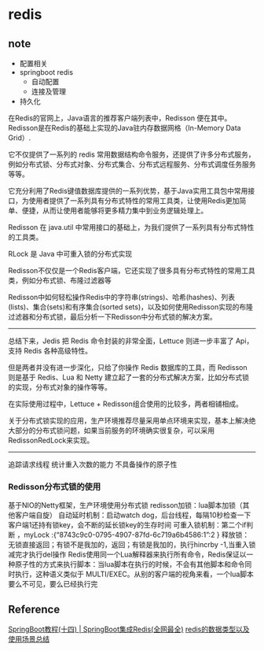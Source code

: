 # redis

## note

- 配置相关
- springboot redis
    - 自动配置
    - 连接及管理
- 持久化



在Redis的官网上，Java语言的推荐客户端列表中，Redisson 便在其中。
Redisson是在Redis的基础上实现的Java驻内存数据网格（In-Memory Data Grid）.

它不仅提供了一系列的 redis 常用数据结构命令服务，还提供了许多分布式服务，例如分布式锁、分布式对象、分布式集合、分布式远程服务、分布式调度任务服务等等。

它充分利用了Redis键值数据库提供的一系列优势，基于Java实用工具包中常用接口，为使用者提供了一系列具有分布式特性的常用工具类，让使用Redis更加简单、便捷，从而让使用者能够将更多精力集中到业务逻辑处理上。

Redisson 在 java.util 中常用接口的基础上，为我们提供了一系列具有分布式特性的工具类。

RLock 是 Java 中可重入锁的分布式实现

Redisson不仅仅是一个Redis客户端，它还实现了很多具有分布式特性的常用工具类，例如分布式锁、布隆过滤器等

Redisson中如何轻松操作Redis中的字符串(strings)、哈希(hashes)、列表(lists)、集合(sets)和有序集合(sorted sets)，以及如何使用Redisson实现的布隆过滤器和分布式锁，最后分析一下Redisson中分布式锁的解决方案。

-----
总结下来，Jedis 把 Redis 命令封装的非常全面，Lettuce 则进一步丰富了 Api，支持 Redis 各种高级特性。

但是两者并没有进一步深化，只给了你操作 Redis 数据库的工具，而 Redisson 则是基于 Redis、Lua 和 Netty 建立起了一套的分布式解决方案，比如分布式锁的实现，分布式对象的操作等等。

在实际使用过程中，Lettuce + Redisson组合使用的比较多，两者相铺相成。

关于分布式锁实现的应用，生产环境推荐尽量采用单点环境来实现，基本上解决绝大部分的分布式锁问题，如果当前服务的环境确实很复杂，可以采用RedissonRedLock来实现。

----


追踪请求线程
统计重入次数的能力
不具备操作的原子性


### Redisson分布式锁的使用

基于NIO的Netty框架，生产环境使用分布式锁
redisson加锁：lua脚本加锁（其他客户端自旋）
自动延时机制：启动watch dog，后台线程，每隔10秒检查一下客户端1还持有锁key，会不断的延长锁key的生存时间
可重入锁机制：第二个if判断 ，myLock :{“8743c9c0-0795-4907-87fd-6c719a6b4586:1”:2 }
释放锁：无锁直接返回；有锁不是我加的，返回；有锁是我加的，执行hincrby -1,当重入锁减完才执行del操作
Redis使用同一个Lua解释器来执行所有命令，Redis保证以一种原子性的方式来执行脚本：当lua脚本在执行的时候，不会有其他脚本和命令同时执行，这种语义类似于 MULTI/EXEC。从别的客户端的视角来看，一个lua脚本要么不可见，要么已经执行完






## Reference

[SpringBoot教程(十四) | SpringBoot集成Redis(全网最全)](https://cloud.tencent.com/developer/article/1975743)
[redis的数据类型以及使用场景总结](https://juejin.cn/post/7193618755153788983)

